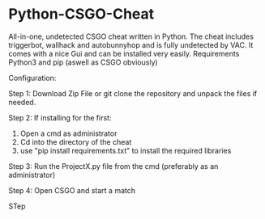 # Python-CSGO-Cheat
All-in-one, undetected CSGO cheat written in Python.
The cheat includes triggerbot, wallhack and autobunnyhop and is fully undetected by VAC. It comes with a nice Gui and can be installed very easily.
Requirements Python3 and pip (aswell as CSGO obviously)

Configuration:

Step 1:
Download Zip File or git clone the repository and unpack the files if needed.

Step 2:
If installing for the first:
  1. Open a cmd as administrator
  2. Cd into the directory of the cheat
  3. use "pip install requirements.txt" to install the required libraries
  
Step 3:
Run the ProjectX.py file from the cmd (preferably as an administrator)

Step 4:
Open CSGO and start a match

STep
